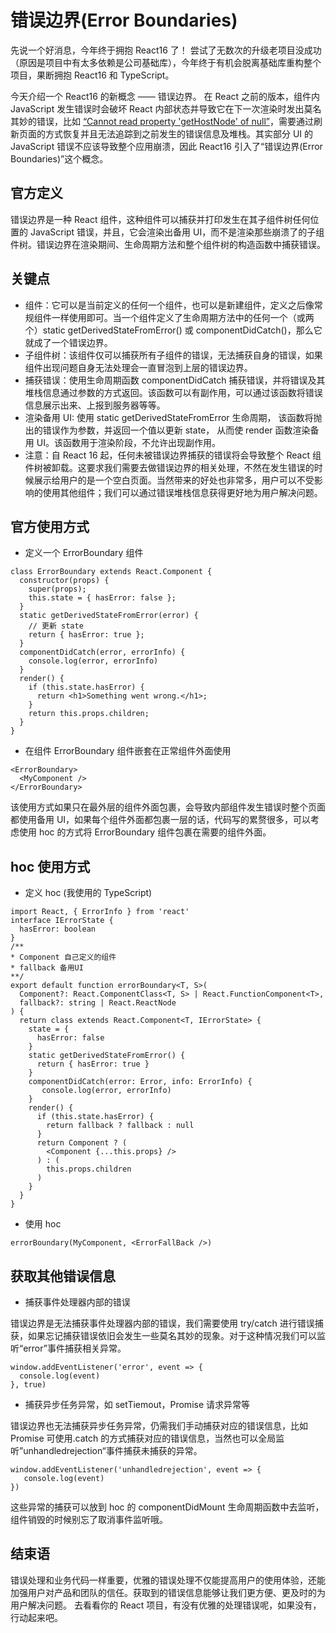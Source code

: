 # 错误边界(Error Boundaries)

先说一个好消息，今年终于拥抱 React16 了！
尝试了无数次的升级老项目没成功（原因是项目中有太多依赖是公司基础库），今年终于有机会脱离基础库重构整个项目，果断拥抱 React16 和 TypeScript。

今天介绍一个 React16 的新概念 —— 错误边界。
在 React 之前的版本，组件内 JavaScript 发生错误时会破坏 React 内部状态并导致它在下一次渲染时发出莫名其妙的错误，比如 [“Cannot read property 'getHostNode' of null”](https://github.com/facebook/react/issues/8579)，需要通过刷新页面的方式恢复并且无法追踪到之前发生的错误信息及堆栈。其实部分 UI 的 JavaScript 错误不应该导致整个应用崩溃，因此 React16 引入了“错误边界(Error Boundaries)”这个概念。

## 官方定义

错误边界是一种 React 组件，这种组件可以捕获并打印发生在其子组件树任何位置的 JavaScript 错误，并且，它会渲染出备用 UI，而不是渲染那些崩溃了的子组件树。错误边界在渲染期间、生命周期方法和整个组件树的构造函数中捕获错误。

## 关键点

-   组件：它可以是当前定义的任何一个组件，也可以是新建组件，定义之后像常规组件一样使用即可。当一个组件定义了生命周期方法中的任何一个（或两个）static getDerivedStateFromError() 或 componentDidCatch()，那么它就成了一个错误边界。
-   子组件树：该组件仅可以捕获所有子组件的错误，无法捕获自身的错误，如果组件出现问题自身无法处理会一直冒泡到上层的错误边界。
-   捕获错误：使用生命周期函数 componentDidCatch 捕获错误，并将错误及其堆栈信息通过参数的方式返回。该函数可以有副作用，可以通过该函数将错误信息展示出来、上报到服务器等等。
-   渲染备用 UI: 使用 static getDerivedStateFromError 生命周期， 该函数将抛出的错误作为参数，并返回一个值以更新 state， 从而使 render 函数渲染备用 UI。该函数用于渲染阶段，不允许出现副作用。
-   注意：自 React 16 起，任何未被错误边界捕获的错误将会导致整个 React 组件树被卸载。这要求我们需要去做错误边界的相关处理，不然在发生错误的时候展示给用户的是一个空白页面。当然带来的好处也非常多，用户可以不受影响的使用其他组件；我们可以通过错误堆栈信息获得更好地为用户解决问题。

## 官方使用方式

-   定义一个 ErrorBoundary 组件

```
class ErrorBoundary extends React.Component {
  constructor(props) {
    super(props);
    this.state = { hasError: false };
  }
  static getDerivedStateFromError(error) {
    // 更新 state
    return { hasError: true };
  }
  componentDidCatch(error, errorInfo) {
    console.log(error, errorInfo)
  }
  render() {
    if (this.state.hasError) {
      return <h1>Something went wrong.</h1>;
    }
    return this.props.children;
  }
}
```

-   在组件 ErrorBoundary 组件嵌套在正常组件外面使用

```
<ErrorBoundary>
  <MyComponent />
</ErrorBoundary>
```

该使用方式如果只在最外层的组件外面包裹，会导致内部组件发生错误时整个页面都使用备用 UI，如果每个组件外面都包裹一层的话，代码写的累赘很多，可以考虑使用 hoc 的方式将 ErrorBoundary 组件包裹在需要的组件外面。

## hoc 使用方式

-   定义 hoc (我使用的 TypeScript)

```
import React, { ErrorInfo } from 'react'
interface IErrorState {
  hasError: boolean
}
/**
* Component 自己定义的组件
* fallback 备用UI
**/
export default function errorBoundary<T, S>(
  Component?: React.ComponentClass<T, S> | React.FunctionComponent<T>,
  fallback?: string | React.ReactNode
) {
  return class extends React.Component<T, IErrorState> {
    state = {
      hasError: false
    }
    static getDerivedStateFromError() {
      return { hasError: true }
    }
    componentDidCatch(error: Error, info: ErrorInfo) {
       console.log(error, errorInfo)
    }
    render() {
      if (this.state.hasError) {
        return fallback ? fallback : null
      }
      return Component ? (
        <Component {...this.props} />
      ) : (
        this.props.children
      )
    }
  }
}
```

-   使用 hoc

```
errorBoundary(MyComponent, <ErrorFallBack />)
```

## 获取其他错误信息

-   捕获事件处理器内部的错误

错误边界是无法捕获事件处理器内部的错误，我们需要使用 try/catch 进行错误捕获，如果忘记捕获错误依旧会发生一些莫名其妙的现象。对于这种情况我们可以监听“error”事件捕获相关异常。

```
window.addEventListener('error', event => {
  console.log(event)
}, true)
```

-   捕获异步任务异常，如 setTiemout，Promise 请求异常等

错误边界也无法捕获异步任务异常，仍需我们手动捕获对应的错误信息，比如 Promise 可使用.catch 的方式捕获对应的错误信息，当然也可以全局监听”unhandledrejection“事件捕获未捕获的异常。

```
window.addEventListener('unhandledrejection', event => {
   console.log(event)
})
```

这些异常的捕获可以放到 hoc 的 componentDidMount 生命周期函数中去监听，组件销毁的时候别忘了取消事件监听哦。

## 结束语

错误处理和业务代码一样重要，优雅的错误处理不仅能提高用户的使用体验，还能加强用户对产品和团队的信任。获取到的错误信息能够让我们更方便、更及时的为用户解决问题。
去看看你的 React 项目，有没有优雅的处理错误呢，如果没有，行动起来吧。
